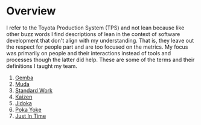 # Overview

I refer to the Toyota Production System (TPS) and not lean because like other buzz words I find descriptions of lean in the context of software development that don't align with my understanding. That is, they leave out the respect for people part and are too focused on the metrics. 
My focus was primarily on people and their interactions instead of tools and processes though the latter did help. 
These are some of the terms and their definitions I taught my team.

1. [Gemba](https://farhan5248.github.io/Toyota%20Production%20System%20Terms/Gemba.md)
2. [Muda](https://farhan5248.github.io/Toyota%20Production%20System%20Terms/Muda.md)
3. [Standard Work](https://farhan5248.github.io/Toyota%20Production%20System%20Terms/StandardWork.md)
4. [Kaizen](https://farhan5248.github.io/Toyota%20Production%20System%20Terms/Kaizen.md)
5. [Jidoka](https://farhan5248.github.io/Toyota%20Production%20System%20Terms/Jidoka.md)
6. [Poka Yoke](https://farhan5248.github.io/Toyota%20Production%20System%20Terms/PokaYoke.md)
7. [Just In Time](https://farhan5248.github.io/Toyota%20Production%20System%20Terms/JustInTime.md)